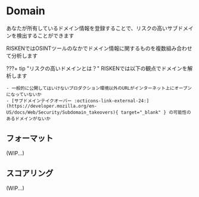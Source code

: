 # Domain

あなたが所有しているドメイン情報を登録することで、リスクの高いサブドメインを検出することができます

RISKENではOSINTツールのなかでドメイン情報に関するものを複数組み合わせて分析します

???+ tip "リスクの高いドメインとは？"
    RISKENでは以下の観点でドメインを解析します

    - 一般的に公開してはいけないプロダクション環境以外のURLがインターネット上にオープンになっていないか
    - [サブドメインテイクオーバー :octicons-link-external-24:](https://developer.mozilla.org/en-US/docs/Web/Security/Subdomain_takeovers){ target="_blank" } の可能性のあるドメインがないか


## フォーマット

(WIP...)

## スコアリング

(WIP...)
